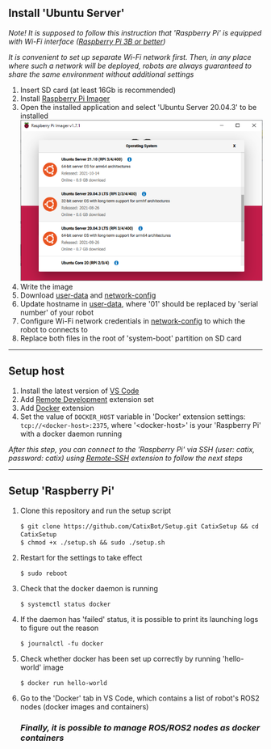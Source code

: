 ## Install 'Ubuntu Server'

_Note! It is supposed to follow this instruction that 'Raspberry Pi' is equipped with Wi-Fi interface ([Raspberry Pi 3B or better](https://en.wikipedia.org/wiki/Raspberry_Pi#Model_comparison))_    

_It is convenient to set up separate Wi-Fi network first. Then, in any place where such a network will be deployed, robots are always guaranteed to share the same environment without additional settings_

1. Insert SD card (at least 16Gb is recommended)
2. Install [Raspberry Pi Imager](https://www.raspberrypi.com/software/)
3. Open the installed application and select 'Ubuntu Server 20.04.3' to be installed    
![alt text](Images/1.png)
4. Write the image
5. Download [user-data](https://github.com/CatixBot/Setup/blob/main/Headless/user-data) and [network-config](https://github.com/CatixBot/Setup/blob/main/Headless/network-config)
5. Update hostname in [user-data](https://github.com/CatixBot/Setup/tree/main/Headless), where '01' should be replaced by 'serial number' of your robot
6. Configure Wi-Fi network credentials in [network-config](https://github.com/CatixBot/Setup/blob/main/Headless/network-config) to which the robot to connects to
7. Replace both files in the root of 'system-boot' partition on SD card

---

## Setup host

1. Install the latest version of [VS Code](https://code.visualstudio.com/)
2. Add [Remote Development](https://marketplace.visualstudio.com/items?itemName=ms-vscode-remote.vscode-remote-extensionpack) extension set
3. Add [Docker](https://marketplace.visualstudio.com/items?itemName=ms-azuretools.vscode-docker) extension
4. Set the value of `DOCKER_HOST` variable in 'Docker' extension settings: `tcp://<docker-host>:2375`, where '\<docker-host\>' is your 'Raspberry Pi' with a docker daemon running
    
_After this step, you can connect to the 'Raspberry Pi' via SSH (user: catix, password: catix) using [Remote-SSH](https://code.visualstudio.com/docs/remote/ssh) extension to follow the next steps_

---

## Setup 'Raspberry Pi'

1. Clone this repository and run the setup script
    ```
    $ git clone https://github.com/CatixBot/Setup.git CatixSetup && cd CatixSetup
    $ chmod +x ./setup.sh && sudo ./setup.sh
    ```
2. Restart for the settings to take effect
    ```
    $ sudo reboot
    ```
3. Check that the docker daemon is running
    ```
    $ systemctl status docker
    ```
4. If the daemon has 'failed' status, it is possible to print its launching logs to figure out the reason
    ```
    $ journalctl -fu docker
    ```
5. Check whether docker has been set up correctly by running 'hello-world' image
    ```
    $ docker run hello-world
    ```
6. Go to the 'Docker' tab in VS Code, which contains a list of robot's ROS2 nodes (docker images and containers)

    ### _Finally, it is possible to manage ROS/ROS2 nodes as docker containers_
